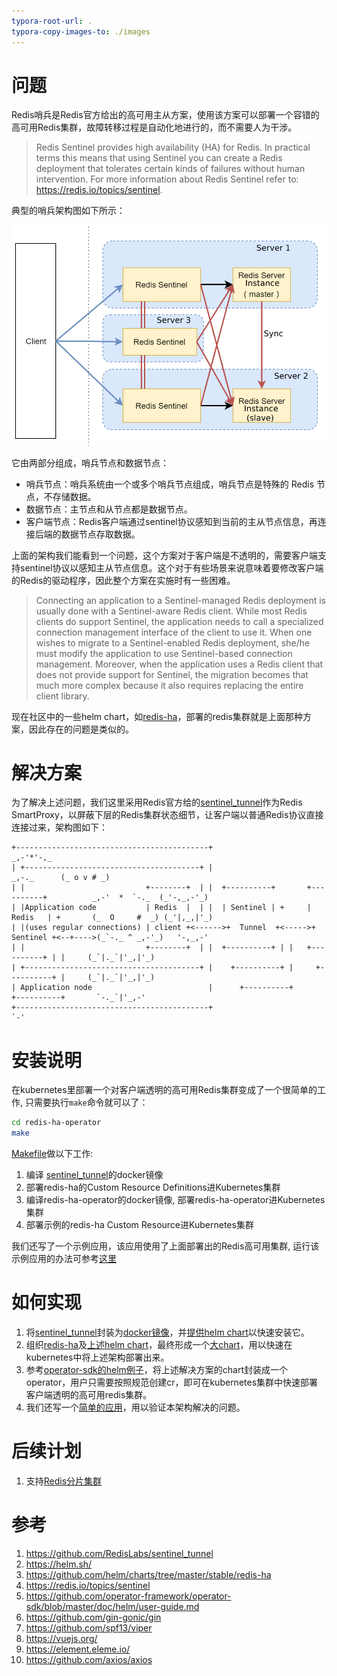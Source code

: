 ```yaml
---
typora-root-url: .
typora-copy-images-to: ./images
---
```


# 问题

Redis哨兵是Redis官方给出的高可用主从方案，使用该方案可以部署一个容错的高可用Redis集群，故障转移过程是自动化地进行的，而不需要人为干涉。

> Redis Sentinel provides high availability (HA) for Redis. In practical terms this means that using Sentinel you can create a Redis deployment that tolerates certain kinds of failures without human intervention. For more information about Redis Sentinel refer to: <https://redis.io/topics/sentinel>.

典型的哨兵架构图如下所示：

![image-20190419165707181](images/image-20190419165707181.png)

它由两部分组成，哨兵节点和数据节点：

- 哨兵节点：哨兵系统由一个或多个哨兵节点组成，哨兵节点是特殊的 Redis 节点，不存储数据。
- 数据节点：主节点和从节点都是数据节点。
- 客户端节点：Redis客户端通过sentinel协议感知到当前的主从节点信息，再连接后端的数据节点存取数据。

上面的架构我们能看到一个问题，这个方案对于客户端是不透明的，需要客户端支持sentinel协议以感知主从节点信息。这个对于有些场景来说意味着要修改客户端的Redis的驱动程序，因此整个方案在实施时有一些困难。

> Connecting an application to a Sentinel-managed Redis deployment is usually done with a Sentinel-aware Redis client. While most Redis clients do support Sentinel, the application needs to call a specialized connection management interface of the client to use it. When one wishes to migrate to a Sentinel-enabled Redis deployment, she/he must modify the application to use Sentinel-based connection management. Moreover, when the application uses a Redis client that does not provide support for Sentinel, the migration becomes that much more complex because it also requires replacing the entire client library.

现在社区中的一些helm chart，如[redis-ha](<https://github.com/helm/charts/tree/master/stable/redis-ha>)，部署的redis集群就是上面那种方案，因此存在的问题是类似的。

# 解决方案

为了解决上述问题，我们这里采用Redis官方给的[sentinel_tunnel](<https://github.com/RedisLabs/sentinel_tunnel>)作为Redis SmartProxy，以屏蔽下层的Redis集群状态细节，让客户端以普通Redis协议直接连接过来，架构图如下：

```
+-------------------------------------------+                                                           _,-'*'-,_
| +---------------------------------------+ |                                               _,-._      (_ o v # _)
| |                           +--------+  | |  +----------+       +----------+          _,-'  *  `-._  (_'-,_,-'_)
| |Application code           | Redis  |  | |  | Sentinel | +     |  Redis   | +       (_  O     #  _) (_'|,_,|'_)
| |(uses regular connections) | client +<------>+  Tunnel  +<----->+ Sentinel +<--+---->(_`-._ ^ _,-'_)   '-,_,-'
| |                           +--------+  | |  +----------+ | |   +----------+ | |     (_`|._`|'_,|'_)
| +---------------------------------------+ |    +----------+ |     +----------+ |     (_`|._`|'_,|'_)
| Application node                          |      +----------+       +----------+       `-._`|'_,-'
+-------------------------------------------+                                               `-'

```

# 安装说明

在kubernetes里部署一个对客户端透明的高可用Redis集群变成了一个很简单的工作, 只需要执行`make`命令就可以了：

```bash
cd redis-ha-operator
make
```

[Makefile](<https://github.com/hackerthon2019/redis-ha/blob/master/redis-ha-operator/Makefile>)做以下工作:

1. 编译 [sentinel_tunnel](<https://github.com/RedisLabs/sentinel_tunnel>)的docker镜像
2. 部署redis-ha的Custom Resource Definitions进Kubernetes集群
3. 编译redis-ha-operator的docker镜像, 部署redis-ha-operator进Kubernetes集群
4. 部署示例的redis-ha Custom Resource进Kubernetes集群

我们还写了一个示例应用，该应用使用了上面部署出的Redis高可用集群, 运行该示例应用的办法可参考[这里](<https://github.com/hackerthon2019/redis-ha/tree/master/redis-ha-demo>)

# 如何实现

1. 将[sentinel_tunnel](<https://github.com/RedisLabs/sentinel_tunnel>)封装为[docker镜像](<https://github.com/hackerthon2019/redis-ha/tree/master/redis-ha-operator/helm-charts/redis-ha-st/docker/redis-st>)，并[提供helm chart](<https://github.com/hackerthon2019/redis-ha/tree/master/redis-ha-operator/helm-charts/redis-ha-st/charts/redis-st>)以快速安装它。
2. 组织[redis-ha](<https://github.com/helm/charts/tree/master/stable/redis-ha>)及[上述helm chart](<https://github.com/hackerthon2019/redis-ha/tree/master/redis-ha-operator/helm-charts/redis-ha-st/charts/redis-st>)，最终形成一个[大chart](<https://github.com/hackerthon2019/redis-ha/tree/master/redis-ha-operator/helm-charts/redis-ha-st>)，用以快速在kubernetes中将上述架构部署出来。
3. 参考[operator-sdk的helm例子](<https://github.com/operator-framework/operator-sdk/blob/master/doc/helm/user-guide.md>)，将上述解决方案的chart封装成一个operator，用户只需要按照规范创建cr，即可在kubernetes集群中快速部署客户端透明的高可用redis集群。
4. 我们还写一个[简单的应用](<https://github.com/hackerthon2019/redis-ha/tree/master/redis-ha-demo>)，用以验证本架构解决的问题。

# 后续计划

1. 支持[Redis分片集群](https://redis.io/topics/cluster-spec)

# 参考

1. <https://github.com/RedisLabs/sentinel_tunnel>
2. <https://helm.sh/>
3. <https://github.com/helm/charts/tree/master/stable/redis-ha>
4. <https://redis.io/topics/sentinel>
5. <https://github.com/operator-framework/operator-sdk/blob/master/doc/helm/user-guide.md>
6. <https://github.com/gin-gonic/gin>
7. <https://github.com/spf13/viper>
8. <https://vuejs.org/>
9. <https://element.eleme.io/>
10. <https://github.com/axios/axios>

